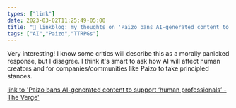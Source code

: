 ```yaml
---
types: ["link"]
date: 2023-03-02T11:25:49-05:00
title: "🔗 linkblog: my thoughts on 'Paizo bans AI-generated content to support ‘human professionals’ - The Verge'"
tags: ["AI","Paizo","TTRPGs"]
---
```

Very interesting! I know some critics will describe this as a morally panicked response, but I disagree. I think it's smart to ask how AI will affect human creators and for companies/communities like Paizo to take principled stances.  
 

[link to 'Paizo bans AI-generated content to support ‘human professionals’ - The Verge'](https://www.theverge.com/2023/3/2/23621820/paizo-rpg-ai-art-ban-creatives-roleplay-game-ttrpg)
